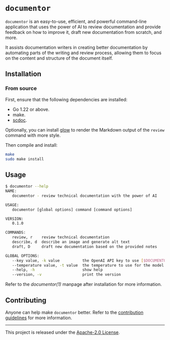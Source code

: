 # `documentor`

`documentor` is an easy-to-use, efficient, and powerful command-line
application that uses the power of AI to review documentation and
provide feedback on how to improve it, draft new documentation from
scratch, and more.

It assists documentation writers in creating better documentation by
automating parts of the writing and review process, allowing them to
focus on the content and structure of the document itself.

## Installation

### From source

First, ensure that the following dependencies are installed:

- Go 1.22 or above.
- make.
- [scdoc](https://git.sr.ht/~sircmpwn/scdoc).

Optionally, you can install
[glow](https://github.com/charmbracelet/glow) to render the Markdown
output of the `review` command with more style.

Then compile and install:

```bash
make
sudo make install
```

## Usage

```bash
$ documentor --help
NAME:
   documentor - review technical documentation with the power of AI

USAGE:
   documentor [global options] command [command options]

VERSION:
   0.1.0

COMMANDS:
   review, r    review technical documentation
   describe, d  describe an image and generate alt text
   draft, D     draft new documentation based on the provided notes

GLOBAL OPTIONS:
   --key value, -k value          the OpenAI API key to use [$DOCUMENTOR_KEY]
   --temperature value, -t value  the temperature to use for the model (default: 0.8) [$DOCUMENTOR_TEMPERATURE]
   --help, -h                     show help
   --version, -v                  print the version
```

Refer to the _documentor(1)_ manpage after installation for more
information.

## Contributing

Anyone can help make `documentor` better. Refer to the [contribution
guidelines](CONTRIBUTING.md) for more information.

---

This project is released under the [Apache-2.0 License](LICENSE.md).
